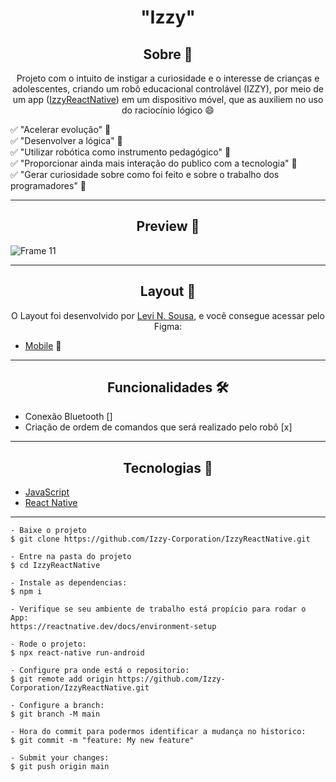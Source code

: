 <h1 align="center">"Izzy"</h1>

<h2 align="center">Sobre 📖</h2>
   
   <p align="center">
      Projeto com o intuito de instigar a curiosidade e o interesse de crianças e adolescentes, criando um robô educacional controlável (IZZY), por meio de um app (<a href="https://github.com/Izzy-Corporation/IzzyReactNative">IzzyReactNative</a>) em um dispositivo móvel, que as auxiliem no uso do raciocínio lógico 😄<br>
      
   </p>
   <p>
    ✅ "Acelerar evolução" 🚀<br>
    ✅ "Desenvolver a lógica" 👀 <br>
    ✅ "Utilizar robótica como instrumento pedagógico" 🔎<br>
    ✅ "Proporcionar ainda mais interação do publico com a tecnologia" 💪<br>
    ✅ "Gerar curiosidade sobre como foi feito e sobre o trabalho dos programadores" 📌
   </p>

---

<h2 align="center">Preview 📱</h2>

![Frame 11](https://user-images.githubusercontent.com/49461334/146681921-b147548e-deac-4412-85d3-140444554d29.png)

---

<h2 align="center">Layout 🎨</h2>

   <p align="center">
      O Layout foi desenvolvido por <a href="https://instagram.com/tiagoluchtenberg">Levi N. Sousa</a>, e você consegue acessar pelo Figma:
      
   - <a href="https://www.figma.com/file/IUwW3Ijkz2IMJCPrVtRiU6/Izzy?node-id=20%3A4">Mobile</a> 📱
   </p>

---

<h2 align="center">Funcionalidades 🛠️</h2>

- Conexão Bluetooth []
- Criação de ordem de comandos que será realizado pelo robô [x]

---

<h2 align="center">Tecnologias 🚀</h2>

- [JavaScript](https://www.javascript.com/)
- [React Native](https://reactnative.dev)

---

   ```
   - Baixe o projeto 
   $ git clone https://github.com/Izzy-Corporation/IzzyReactNative.git
   
   - Entre na pasta do projeto
   $ cd IzzyReactNative

   - Instale as dependencias:
   $ npm i
   
   - Verifique se seu ambiente de trabalho está propício para rodar o App:
   https://reactnative.dev/docs/environment-setup
   
   - Rode o projeto:
   $ npx react-native run-android 
   
   - Configure pra onde está o repositorio:
   $ git remote add origin https://github.com/Izzy-Corporation/IzzyReactNative.git
   
   - Configure a branch:
   $ git branch -M main

   - Hora do commit para podermos identificar a mudança no historico:
   $ git commit -m "feature: My new feature"

   - Submit your changes:
   $ git push origin main
   ```
